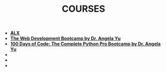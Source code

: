 <h1 align="center"><b>COURSES</b></h1><br>

- <b><a href="https://github.com/codenvibes/alx-curriculum">ALX</a></b>
- <b><a href="https://github.com/codenvibes/web_dev_bootcamp">The Web Development Bootcamp by Dr. Angela Yu</a></b>
- <b><a href="https://github.com/codenvibes/100DaysofCode">100 Days of Code: The Complete Python Pro Bootcamp by Dr. Angela Yu</a></b>
- <b><a href=" "> </a></b>
- <b><a href=" "> </a></b>
- <b><a href=" "> </a></b>
